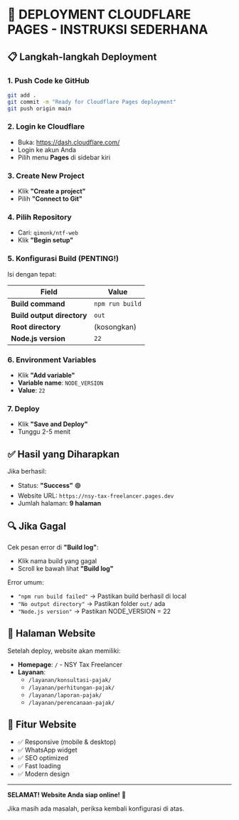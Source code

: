 # 🚀 DEPLOYMENT CLOUDFLARE PAGES - INSTRUKSI SEDERHANA

## 📋 Langkah-langkah Deployment

### 1. Push Code ke GitHub
```bash
git add .
git commit -m "Ready for Cloudflare Pages deployment"
git push origin main
```

### 2. Login ke Cloudflare
- Buka: https://dash.cloudflare.com/
- Login ke akun Anda
- Pilih menu **Pages** di sidebar kiri

### 3. Create New Project
- Klik **"Create a project"**
- Pilih **"Connect to Git"**

### 4. Pilih Repository
- Cari: `qimonk/ntf-web`
- Klik **"Begin setup"**

### 5. Konfigurasi Build (PENTING!)
Isi dengan tepat:

| Field | Value |
|-------|-------|
| **Build command** | `npm run build` |
| **Build output directory** | `out` |
| **Root directory** | (kosongkan) |
| **Node.js version** | `22` |

### 6. Environment Variables
- Klik **"Add variable"**
- **Variable name**: `NODE_VERSION`
- **Value**: `22`

### 7. Deploy
- Klik **"Save and Deploy"**
- Tunggu 2-5 menit

## ✅ Hasil yang Diharapkan

Jika berhasil:
- Status: **"Success"** 🟢
- Website URL: `https://nsy-tax-freelancer.pages.dev`
- Jumlah halaman: **9 halaman**

## 🔍 Jika Gagal

Cek pesan error di **"Build log"**:
- Klik nama build yang gagal
- Scroll ke bawah lihat **"Build log"**

Error umum:
- `"npm run build failed"` → Pastikan build berhasil di local
- `"No output directory"` → Pastikan folder `out/` ada
- `"Node.js version"` → Pastikan NODE_VERSION = 22

## 📱 Halaman Website

Setelah deploy, website akan memiliki:
- **Homepage**: `/` - NSY Tax Freelancer
- **Layanan**: 
  - `/layanan/konsultasi-pajak/`
  - `/layanan/perhitungan-pajak/`
  - `/layanan/laporan-pajak/`
  - `/layanan/perencanaan-pajak/`

## 🎯 Fitur Website
- ✅ Responsive (mobile & desktop)
- ✅ WhatsApp widget
- ✅ SEO optimized
- ✅ Fast loading
- ✅ Modern design

---

**SELAMAT! Website Anda siap online!** 🎉

Jika masih ada masalah, periksa kembali konfigurasi di atas.